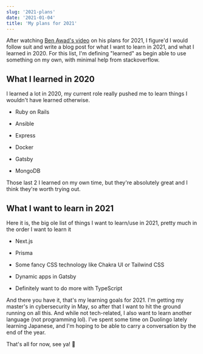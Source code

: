 ```yaml
---
slug: '2021-plans'
date: '2021-01-04'
title: 'My plans for 2021'
---
```


After watching [Ben Awad's video](https://www.youtube.com/watch?v=c4jB2AYJWl0)
on his plans for 2021, I figure'd I would follow suit and write a blog post for
what I want to learn in 2021, and what I learned in 2020. For this list, I'm
defining "learned" as begin able to use something on my own, with minimal help
from stackoverflow.

## What I learned in 2020

I learned a lot in 2020, my current role really pushed me to learn things I
wouldn't have learned otherwise.

- Ruby on Rails

- Ansible

- Express

- Docker

- Gatsby

- MongoDB

Those last 2 I learned on my own time, but they're absolutely great and I think
they're worth trying out.

## What I want to learn in 2021

Here it is, the big ole list of things I want to learn/use in 2021, pretty much
in the order I want to learn it

- Next.js

- Prisma

- Some fancy CSS technology like Chakra UI or Tailwind CSS

- Dynamic apps in Gatsby

- Definitely want to do more with TypeScript

And there you have it, that's my learning goals for 2021. I'm getting my
master's in cybersecurity in May, so after that I want to hit the ground running
on all this. And while not tech-related, I also want to learn another language
(not programming lol). I've spent some time on Duolingo lately learning
Japanese, and I'm hoping to be able to carry a conversation by the end of the
year.

That's all for now, see ya! 👋

